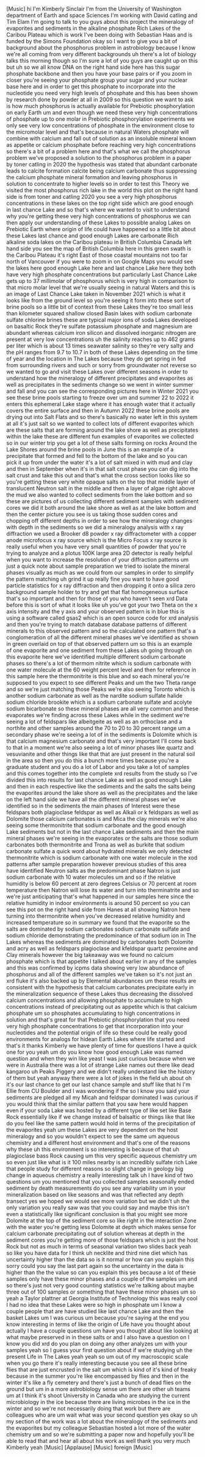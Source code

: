 [Music] hi I'm Kimberly Sinclair I'm from the University of Washington department of Earth and space Sciences I'm working with David catling and Tim Elam I'm going to talk to you guys about this project the mineralogy of evaporites and sediments in the alkaline phosphate Rich Lakes of the Caribou Plateau which is work I've been doing with Sebastian Haas and is funded by the Simons Foundation okay so I want to give you a bit of background about the phosphorus problem in astrobiology because I know we're all coming from very different backgrounds uh there's a lot of biology talks this morning though so I'm sure a lot of you guys are caught up on this but uh so we all know DNA on the right hand side here has this sugar phosphate backbone and then you have your base pairs or if you zoom in closer you're seeing your phosphate group your sugar and your nuclear base here and in order to get this phosphate to incorporate into the nucleotide you need very high levels of phosphate and this has been shown by research done by powder at all in 2009 so this question we want to ask is how much phosphorus is actually available for Prebiotic phosphorylation on early Earth um and even though we need these very high concentrations of phosphate up to one molar in Prebiotic phosphorylation experiments we only see very low concentrations of phosphate in the environment close to the micromolar level and that's because in natural Waters phosphate will combine with calcium and fall out of solution as an insoluble mineral known as appetite or calcium phosphate before reaching very high concentrations so there's a bit of a problem here and that's what we call the phosphorus problem we've proposed a solution to the phosphorus problem in a paper by toner catling in 2020 the hypothesis was stated that abundant carbonate leads to calcite formation calcite being calcium carbonate thus suppressing the calcium phosphate mineral formation and leaving phosphorus in solution to concentrate to higher levels so in order to test this Theory we visited the most phosphorus rich lake in the world this plot on the right hand side is from toner and catling 2020 you see a very high phosphorus concentrations in these lakes on the top right side which are good enough in last chance Lake and so that's where we wanted to visit to understand why you're getting these very high concentrations of phosphorus we can then apply our understanding of these Lakes to possible analog Lakes on Prebiotic Earth where origin of life could have happened so a little bit about these Lakes last chance and good enough Lakes are carbonate Rich alkaline soda lakes on the Caribou plateau in British Columbia Canada left hand side you see the map of British Columbia here in this green swath is the Caribou Plateau it's right East of those coastal mountains not too far north of Vancouver if you were to zoom in on Google Maps you would see the lakes here good enough Lake here and last chance Lake here they both have very high phosphate concentrations but particularly Last Chance Lake gets up to 37 millimolar of phosphorus which is very high in comparison to that micro molar level that we're usually seeing in natural Waters and this is an image of Last Chance Lake taken in November 2021 which is what it looks like from the ground level so you're seeing it form into these sort of brine pools so a little bit of context from these Lakes they're too small less than kilometer squared shallow closed Basin lakes with sodium carbonate sulfate chlorine brines these are typical major ions of soda Lakes developed on basaltic Rock they're sulfate potassium phosphate and magnesium are abundant whereas calcium iron silicon and dissolved inorganic nitrogen are present at very low concentrations uh the salinity reaches up to 462 grams per liter which is about 13 times seawater salinity so they're very salty and the pH ranges from 9.7 to 10.7 in both of these Lakes depending on the time of year and the location in The Lakes because they do get spring in fed from surrounding rivers and such or sorry from groundwater not reverse so we wanted to go and visit these Lakes over different seasons in order to understand how the mineralogy of different precipitates and evaporites as well as precipitates in the sediments change so we went in winter summer and fall and you can see the corresponding pictures here in Winter 2021 you see these brine pools starting to freeze over um and summer 22 to 2022 it enters this ephemeral Lake stage where it has enough water that it actually covers the entire surface and then in Autumn 2022 these brine pools are drying out into Salt Flats and so there's basically no water left in this system at all it's just salt so we wanted to collect lots of different evaporites which are these salts that are forming around the lake shore as well as precipitates within the lake these are different fun examples of evaporites we collected so in our winter trip you get a lot of these salts forming on rocks Around the Lake Shores around the brine pools in June this is an example of a precipitate that formed and fell to the bottom of the lake and so you can pick it up from under the water it's a lot of salt mixed in with mud and clay and then in September when it's in that salt crust phase you can dig into the salt crust and take this out and that's what the cross section looks like so you're getting these very white opaque salts on the top that middle layer of translucent Neutron salt in the middle and then a layer of algae right above the mud we also wanted to collect sediments from the lake bottom and so these are pictures of us collecting different sediment samples with sediment cores we did it both around the lake shore as well as at the lake bottom and then the center picture you see is us taking those sudden cores and chopping off different depths in order to see how the mineralogy changes with depth in the sediments so we did a mineralogy analysis with x ray diffraction we used a Brooker d8 powder x ray diffractometer with a copper anode microfocus x ray source which is the Micro Focus x ray source is really useful when you have very small quantities of powder that you're trying to analyze and a plotus 100K large area 2D detector is really helpful when you want to increase the resolution of your diffraction patterns um just a quick note about sample preparation we tried to isolate the mineral phases visually as much as we could from our samples in order to simplify the pattern matching uh grind it up really fine you want to have good particle statistics for x ray diffraction and then dropping it onto a silica zero background sample holder to try and get that flat homogeneous surface that's so important and then for those of you who haven't seen xrd Data before this is sort of what it looks like uh you've got your two Theta on the x axis intensity and the y axis and your observed pattern is in blue this is using a software called gsas2 which is an open source code for xrd analysis and then you're trying to match database database patterns of different minerals to this observed pattern and so the calculated one pattern that's a conglomeration of all the different mineral phases we've identified as shown in green overlaid on top of that observed pattern um so this is an example of one evaporite and one sediment from these Lakes uh going through on this evaporite here we've identified multiple different sodium carbonate phases so there's a lot of thermom nitrite which is sodium carbonate with one water molecule at the 60 weight percent level and then for reference in this sample here the thermonitrite is this blue and so each mineral you're supposed to you expect to see different Peaks and um the two Theta range and so we're just matching those Peaks we're also seeing Toronto which is another sodium carbonate as well as the nardite sodium sulfate halide sodium chloride brookite which is a sodium carbonate sulfate and acolyte sodium bicarbonate so these mineral phases are all very common and these evaporates we're finding across these Lakes while in the sediment we're seeing a lot of feldspars like albeitgeite as well as an orthoclase and a northite and other samples around the 70 to 20 to 30 percent range um a secondary phase we're seeing a lot of in the sediments is Dolomite which is that calcium magnesium carbonate and that's very important I'll come back to that in a moment we're also seeing a lot of minor phases like quartz and vesuvianite and other things like that that are just present in the natural soil in the area so then you do this a bunch more times because you're a graduate student and you do a lot of Labor and you take a lot of samples and this comes together into the complete xrd results from the study so I've divided this into results for last chance Lake as well as good enough Lake and then in each respective like the sediments and the salts the salts being the evaporites around the lake shore as well as the precipitates and the lake on the left hand side we have all the different mineral phases we've identified so in the sediments the main phases of Interest were these feldspars both plagioclase feldspar as well as Alkali or k feldspars as well as Dolomite those calcium carbonates is and Mica the clay minerals we're also seeing some thermonitrite that sodium carbonate and the good enough Lake sediments but not in the last chance Lake sediments and then the main mineral phases we're seeing in the evaporates or the salts are those sodium carbonates both thermonitrite and Trona as well as burkite that sodium carbonate sulfate a quick word about hydrated minerals we only detected thermonitrite which is sodium carbonate with one water molecule in the xod patterns after sample preparation however previous studies of this area have identified Neutron salts as the predominant phase Natron is just sodium carbonate with 10 water molecules um and so if the relative humidity is below 60 percent at zero degrees Celsius or 70 percent at room temperature then Natron will lose its water and turn into therminatrite and so we're just anticipating that's what happened in our samples here since the relative humidity in indoor environments is around 50 percent so you can see this pot on the right hand side from Hanes at all showing Natron here turning into thermonitrite when you've decreased relative humidity and increased temperature so in summary we found that the evaporite so the salts are dominated by sodium carbonates sodium carbonate sulfate and sodium chloride demonstrating the predominance of that sodium ion in The Lakes whereas the sediments are dominated by carbonates both Dolomite and acry as well as feldspars plagioclase and kfeldspar quartz peroxine and Clay minerals however the big takeaway was we found no calcium phosphate which is that appetite I talked about earlier in any of the samples and this was confirmed by icpms data showing very low abundance of phosphorus and all of the different samples we've taken so it's not just an xrd fluke it's also backed up by Elemental abundances um these results are consistent with the hypothesis that calcium carbonates precipitate early in the mineralization sequence of these Lakes thus decreasing the dissolved calcium concentrations and allowing phosphate to accumulate to high concentrations instead of precipitating out as appetite which is that calcium phosphate um so phosphates accumulating to high concentrations in solution and that's great for that Prebiotic phosphorylation that you need very high phosphate concentrations to get that incorporation into your nucleotides and the potential origin of life so these could be really good environments for analogs for hidean Earth Lakes where life started and that's it thanks Kimberly we have plenty of time for questions I have a quick one for you yeah um do you know how good enough Lake was named question and when they win like yeast I was just curious because when we were in Australia there was a lot of strange Lake names out there like dead kangaroo uh Peaks Piggery and we didn't really understand like the history of them but yeah anyway there were a lot of jokes in the field uh about oh it's our last chance to get our last chance sample and stuff like that hi I'm Ellie from CU Boulder and I was wondering if the so I know you said your sediments are pledged all my Micah and feldspar dominated I was curious if you would think that the similar pattern that you saw here would happen even if your soda Lake was hosted by a different type of like set like Base Rock essentially like if we change instead of balsaltic or things like that like do you feel like the same pattern would hold in terms of the precipitation of the evaporites yeah um these Lakes are very dependent on the host mineralogy and so you wouldn't expect to see the same um aqueous chemistry and a different host environment and that's one of the reasons why these uh this environment is so interesting is because of that uh plagioclase bass Rock causing um this very specific aqueous chemistry um so even just like what is it 100 miles nearby is an incredibly sulfate rich Lake that people study for different reasons so slight change in geology big change in aqueous chemistry a really interesting talk uh I have kind of two questions um you mentioned that you collected samples seasonally ended sediment by death measurements do you see any variability um in your mineralization based on like seasons and was that reflected any depth transect yes we hoped we would see more variation but we didn't uh the only variation you really saw was that you could say and maybe this isn't even a statistically like significant conclusion is that you might see more Dolomite at the top of the sediment core so like right in the interaction Zone with the water you're getting less Dolomite at depth which makes sense for calcium carbonate precipitating out of solution whereas at depth in the sediment cores you're getting more of those feldspars which is just the host Rock but not as much in terms of seasonal variation two slides back yeah so like you have data for I think uh necklite and third nine diet which has uncertainty higher than the data so is it normal or how can you explain this sorry could you say the last part again so the uncertainty in the data is higher than the the value so can you explain this yes because a lot of these samples only have these minor phases and a couple of the samples um and so there's just not very good counting statistics we're talking about maybe three out of 100 samples or something that have these minor phases um so yeah a Taylor plattner at Georgia Institute of Technology this was really cool I had no idea that these Lakes were so high in phosphate um I know a couple people that are have studied like last chance Lake and then the basket Lakes um I was curious um because you're saying at the end you know interesting in terms of like the origin of Life have you thought about actually I have a couple questions um have you thought about like looking at what maybe preserved in in these salts or and I also have a question on I know you did xrd do you plan on doing any other analyzes um with your samples yeah so I guess your first question about if we're studying uh the present Life in The Lakes yeah yeah so um out of my macroscopic scale when you go there it's really interesting because you see all these brine flies that are just encrusted in the salt um which is kind of it's kind of freaky because in the summer you're like encompassed by flies and then in the winter it's like a fly cemetery and there's just a bunch of dead flies on the ground but um in a more astrobiology sense um there are other uh teams um at I think it's shoot University in Canada who are studying the current microbiology in the ice because there are living microbes in the ice in the winter and so we're not necessarily doing that work but there are colleagues who are um wait what was your second question yes okay so uh my section of the work was a lot about the mineralogy of the sediments and the evaporites but my colleague Sebastian hosted a lot more of the water chemistry um and so we're submitting a paper now and hopefully you'll be able to read that and hear all about his work as well thank you very much Kimberly yeah [Music] [Applause] [Music] foreign [Music]